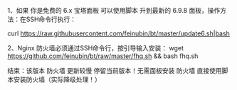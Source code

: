 1、如果 你是免费的 6.x 宝塔面板 可以使用脚本 升到最新的 6.9.8 面板，操作方法：在SSH命令行执行：

curl https://raw.githubusercontent.com/feinubin/bt/master/update6.sh|bash

2、Nginx 防火墙必须通过SSH命令行，按引导输入安装：
wget https://github.com/feinubin/bt/raw/master/fhq.sh && bash fhq.sh

结束：该版本 防火墙 更新较慢 停留当前版本！无需面板安装 防火墙 直接使用脚本安装防火墙（实际降级处理！）
